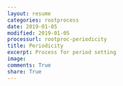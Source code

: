 ```yaml
---
layout: resume
categories: rootprocess
date: 2019-01-05
modified: 2019-01-05
processurl: rootproc-periodicity
title: Periodicity
excerpt: Process for period setting
image: 
comments: True
share: True
---
```

